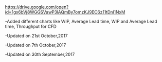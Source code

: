 https://drive.google.com/open?id=1gx6bVj8WGGSVawP3lAQmBy7omzKJ9EC6z11tDnl1NxM

-Added different charts like WIP, Average Lead time, WIP and Average Lead time, Throughput for CFD

-Updated on 21st October,2017

-Updated on 7th October,2017

-Updated on 30th September,2017

